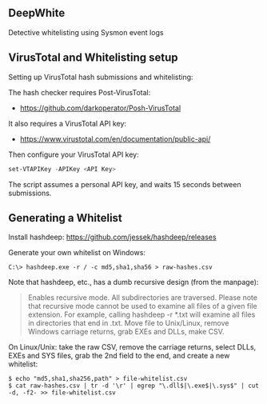 ## DeepWhite

Detective whitelisting using Sysmon event logs

## VirusTotal and Whitelisting setup

Setting up VirusTotal hash submissions and whitelisting:

The hash checker requires Post-VirusTotal:

 - https://github.com/darkoperator/Posh-VirusTotal

It also requires a VirusTotal API key: 

 - https://www.virustotal.com/en/documentation/public-api/

Then configure your VirusTotal API key:
```powershell
set-VTAPIKey -APIKey <API Key>
```
The script assumes a personal API key, and waits 15 seconds between submissions.

## Generating a Whitelist

Install hashdeep: https://github.com/jessek/hashdeep/releases

Generate your own whitelist on Windows:

```
C:\> hashdeep.exe -r / -c md5,sha1,sha56 > raw-hashes.csv
```
Note that hashdeep, etc., has a dumb recursive design (from the manpage):

> Enables recursive mode. All subdirectories are traversed. Please note that recursive mode cannot be used to examine all files of a given file extension. For example, calling hashdeep -r *.txt will examine all files in directories that end in .txt. Move file to Unix/Linux, remove Windows carriage returns, grab EXEs and DLLs, make CSV.

On Linux/Unix: take the raw CSV, remove the carriage returns, select DLLs, EXEs and SYS files, grab the 2nd field to the end, and create a new whitelist:
```shell
$ echo "md5,sha1,sha256,path" > file-whitelist.csv
$ cat raw-hashes.csv | tr -d '\r' | egrep "\.dll$|\.exe$|\.sys$" | cut -d, -f2- >> file-whitelist.csv
```

